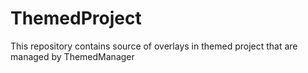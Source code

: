 # ThemedProject
This repository contains source of overlays in themed project that are managed by ThemedManager

